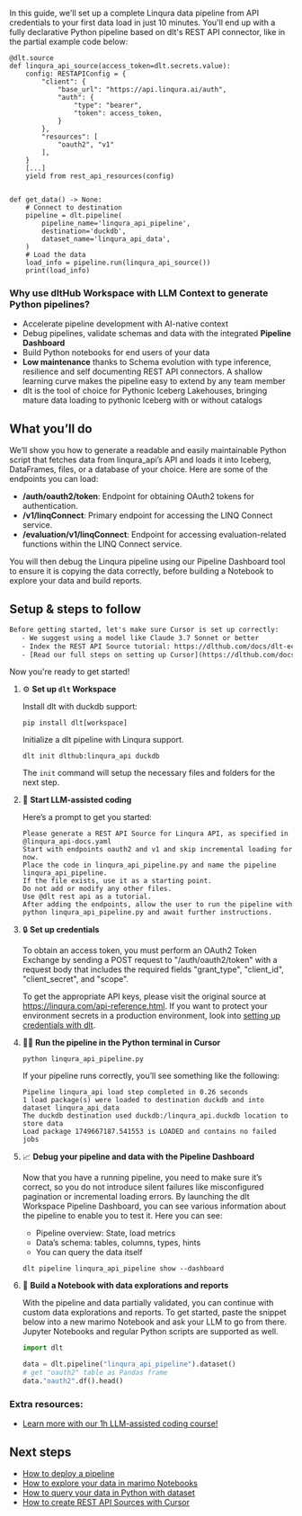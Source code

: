 In this guide, we'll set up a complete Linqura data pipeline from API credentials to your first data load in just 10 minutes. You'll end up with a fully declarative Python pipeline based on dlt's REST API connector, like in the partial example code below:

```python-outcome
@dlt.source
def linqura_api_source(access_token=dlt.secrets.value):
    config: RESTAPIConfig = {
        "client": {
            "base_url": "https://api.linqura.ai/auth",
            "auth": {
                "type": "bearer",
                "token": access_token,
            }
        },
        "resources": [
            "oauth2", "v1"
        ],
    }
    [...]
    yield from rest_api_resources(config)


def get_data() -> None:
    # Connect to destination
    pipeline = dlt.pipeline(
        pipeline_name='linqura_api_pipeline',
        destination='duckdb',
        dataset_name='linqura_api_data', 
    )
    # Load the data
    load_info = pipeline.run(linqura_api_source())
    print(load_info) 
```

### Why use dltHub Workspace with LLM Context to generate Python pipelines?

- Accelerate pipeline development with AI-native context
- Debug pipelines, validate schemas and data with the integrated **Pipeline Dashboard**
- Build Python notebooks for end users of your data
- **Low maintenance** thanks to Schema evolution with type inference, resilience and self documenting REST API connectors. A shallow learning curve makes the pipeline easy to extend by any team member
- dlt is the tool of choice for Pythonic Iceberg Lakehouses, bringing mature data loading to pythonic Iceberg with or without catalogs

## What you’ll do

We’ll show you how to generate a readable and easily maintainable Python script that fetches data from linqura_api’s API and loads it into Iceberg, DataFrames, files, or a database of your choice. Here are some of the endpoints you can load:

- **/auth/oauth2/token**: Endpoint for obtaining OAuth2 tokens for authentication.
- **/v1/linqConnect**: Primary endpoint for accessing the LINQ Connect service.
- **/evaluation/v1/linqConnect**: Endpoint for accessing evaluation-related functions within the LINQ Connect service.

You will then debug the Linqura pipeline using our Pipeline Dashboard tool to ensure it is copying the data correctly, before building a Notebook to explore your data and build reports.

## Setup & steps to follow

```default
Before getting started, let's make sure Cursor is set up correctly:
   - We suggest using a model like Claude 3.7 Sonnet or better
   - Index the REST API Source tutorial: https://dlthub.com/docs/dlt-ecosystem/verified-sources/rest_api/ and add it to context as **@dlt rest api**
   - [Read our full steps on setting up Cursor](https://dlthub.com/docs/dlt-ecosystem/llm-tooling/cursor-restapi#23-configuring-cursor-with-documentation)
```

Now you're ready to get started!

1. ⚙️ **Set up `dlt` Workspace**
    
    Install dlt with duckdb support:
    ```shell
    pip install dlt[workspace]
    ```

    Initialize a dlt pipeline with Linqura support.
    ```shell
    dlt init dlthub:linqura_api duckdb
    ```

    The `init` command will setup the necessary files and folders for the next step.
    
2. 🤠 **Start LLM-assisted coding**
    
    Here’s a prompt to get you started:
    
    ```prompt
    Please generate a REST API Source for Linqura API, as specified in @linqura_api-docs.yaml 
    Start with endpoints oauth2 and v1 and skip incremental loading for now. 
    Place the code in linqura_api_pipeline.py and name the pipeline linqura_api_pipeline. 
    If the file exists, use it as a starting point. 
    Do not add or modify any other files. 
    Use @dlt rest api as a tutorial. 
    After adding the endpoints, allow the user to run the pipeline with python linqura_api_pipeline.py and await further instructions.
    ```

    
3. 🔒 **Set up credentials** 
    
    To obtain an access token, you must perform an OAuth2 Token Exchange by sending a POST request to "/auth/oauth2/token" with a request body that includes the required fields "grant_type", "client_id", "client_secret", and "scope".
    
    To get the appropriate API keys, please visit the original source at https://linqura.com/api-reference.html.
    If you want to protect your environment secrets in a production environment, look into [setting up credentials with dlt](https://dlthub.com/docs/walkthroughs/add_credentials).
    
4. 🏃‍♀️ **Run the pipeline in the Python terminal in Cursor**
    
    ```shell
    python linqura_api_pipeline.py
    ```
    
    If your pipeline runs correctly, you’ll see something like the following:
    
    ```shell
    Pipeline linqura_api load step completed in 0.26 seconds
    1 load package(s) were loaded to destination duckdb and into dataset linqura_api_data
    The duckdb destination used duckdb:/linqura_api.duckdb location to store data
    Load package 1749667187.541553 is LOADED and contains no failed jobs
    ```
    
5. 📈 **Debug your pipeline and data with the Pipeline Dashboard**

    Now that you have a running pipeline, you need to make sure it’s correct, so you do not introduce silent failures like misconfigured pagination or incremental loading errors. By launching the dlt Workspace Pipeline Dashboard, you can see various information about the pipeline to enable you to test it. Here you can see:
    - Pipeline overview: State, load metrics
    - Data’s schema: tables, columns, types, hints
    - You can query the data itself
    
    ```shell
    dlt pipeline linqura_api_pipeline show --dashboard
    ```
    
6. 🐍 **Build a Notebook with data explorations and reports**

    With the pipeline and data partially validated, you can continue with custom data explorations and reports. To get started, paste the snippet below into a new marimo Notebook and ask your LLM to go from there. Jupyter Notebooks and regular Python scripts are supported as well.

    
    ```python
    import dlt

   data = dlt.pipeline("linqura_api_pipeline").dataset()
   # get "oauth2" table as Pandas frame
   data."oauth2".df().head()
    ```

### Extra resources:

- [Learn more with our 1h LLM-assisted coding course!](https://www.youtube.com/watch?v=GGid70rnJuM)

## Next steps

- [How to deploy a pipeline](https://dlthub.com/docs/walkthroughs/deploy-a-pipeline)
- [How to explore your data in marimo Notebooks](https://dlthub.com/docs/general-usage/dataset-access/marimo)
- [How to query your data in Python with dataset](https://dlthub.com/docs/general-usage/dataset-access/dataset)
- [How to create REST API Sources with Cursor](https://dlthub.com/docs/dlt-ecosystem/llm-tooling/cursor-restapi)